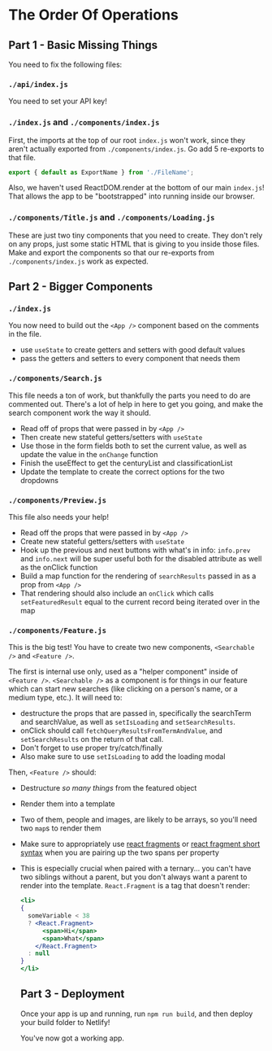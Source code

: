# The Order Of Operations

## Part 1 - Basic Missing Things

You need to fix the following files:

### `./api/index.js`

You need to set your API key!

### `./index.js` and `./components/index.js`

First, the imports at the top of our root `index.js` won't work, since they aren't actually exported from `./components/index.js`. Go add 5 re-exports to that file.

```js
export { default as ExportName } from './FileName';
```

Also, we haven't used ReactDOM.render at the bottom of our main `index.js`! That allows the app to be "bootstrapped" into running inside our browser.

### `./components/Title.js` and `./components/Loading.js`

These are just two tiny components that you need to create. They don't rely on any props, just some static HTML that is giving to you inside those files. Make and export the components so that our re-exports from `./components/index.js` work as expected.

## Part 2 - Bigger Components

### `./index.js`

You now need to build out the `<App />` component based on the comments in the file.

- use `useState` to create getters and setters with good default values
- pass the getters and setters to every component that needs them

### `./components/Search.js`

This file needs a ton of work, but thankfully the parts you need to do are commented out. There's a lot of help in here to get you going, and make the search component work the way it should.

- Read off of props that were passed in by `<App />`
- Then create new stateful getters/setters with `useState`
- Use those in the form fields both to set the current value, as well as update the value in the `onChange` function
- Finish the useEffect to get the centuryList and classificationList
- Update the template to create the correct options for the two dropdowns

### `./components/Preview.js`

This file also needs your help! 

- Read off the props that were passed in by `<App />`
- Create new stateful getters/setters with `useState`
- Hook up the previous and next buttons with what's in info: `info.prev` and `info.next` will be super useful both for the disabled attribute as well as the onClick function
- Build a map function for the rendering of `searchResults` passed in as a prop from `<App />`
- That rendering should also include an `onClick` which calls `setFeaturedResult` equal to the current record being iterated over in the map

### `./components/Feature.js`

This is the big test! You have to create two new components, `<Searchable />` and `<Feature />`. 

The first is internal use only, used as a "helper component" inside of `<Feature />`. `<Searchable />` as a component is for things in our feature which can start new searches (like clicking on a person's name, or a medium type, etc.). It will need to:

- destructure the props that are passed in, specifically the searchTerm and searchValue, as well as `setIsLoading` and `setSearchResults`.
- onClick should call `fetchQueryResultsFromTermAndValue`, and `setSearchResults` on the return of that call.
- Don't forget to use proper try/catch/finally
- Also make sure to use `setIsLoading` to add the loading modal

Then, `<Feature />` should:

- Destructure _so many things_ from the featured object
- Render them into a template
- Two of them, people and images, are likely to be arrays, so you'll need two `map`s to render them
- Make sure to appropriately use [react fragments](https://reactjs.org/docs/fragments.html) or [react fragment short syntax](https://reactjs.org/docs/fragments.html#short-syntax) when you are pairing up the two spans per property
- This is especially crucial when paired with a ternary... you can't have two siblings without a parent, but you don't always want a parent to render into the template. `React.Fragment` is a tag that doesn't render:

    ```jsx
    <li>
    {
      someVariable < 38
      ? <React.Fragment>
          <span>Hi</span>
          <span>What</span>
        </React.Fragment>
      : null
    }
    </li>
    ```

    ## Part 3 - Deployment

    Once your app is up and running, run `npm run build`, and then deploy your build folder to Netlify!

    You've now got a working app.
  
